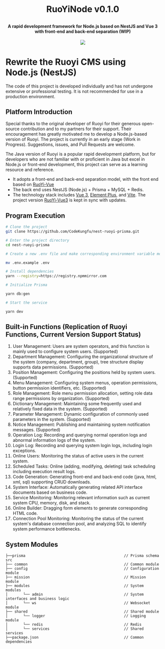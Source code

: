 <h1 align="center" style="margin: 30px 0 30px; font-weight: bold;">RuoYiNode v0.1.0</h1>
<h4 align="center">A rapid development framework for Node.js based on NestJS and Vue 3 with front-end and back-end separation (WIP)</h4>
<p align="center">
	<a href="https://github.com/CodeKungfu/ruoyi-vue3/blob/master/LICENSE"><img src="https://img.shields.io/github/license/mashape/apistatus.svg"></a>
</p>

# Rewrite the Ruoyi CMS using Node.js (NestJS)

The code of this project is developed individually and has not undergone extensive or professional testing. It is not recommended for use in a production environment.

## Platform Introduction

Special thanks to the original developer of Ruoyi for their generous open-source contribution and to my partners for their support. Their encouragement has greatly motivated me to develop a Node.js-based version of Ruoyi. The project is currently in an early stage (Work in Progress). Suggestions, issues, and Pull Requests are welcome.


The Java version of Ruoyi is a popular rapid development platform, but for developers who are not familiar with or proficient in Java but excel in Node.js or front-end development, this project can serve as a learning resource and reference.

* It adopts a front-end and back-end separation model, with the front end based on [RuoYi-Vue](https://github.com/CodeKungfu/ruoyi-vue3)
* The back end uses NestJS (Node.js) + Prisma + MySQL + Redis.
* The technology stack includes [Vue 3](https://v3.cn.vuejs.org), [Element Plus](https://element-plus.org/zh-CN), and [Vite](https://cn.vitejs.dev). The project version [RuoYi-Vue3](https://github.com/CodeKungfu/ruoyi-vue3) is kept in sync with updates.

## Program Execution

```bash
# Clone the project
git clone https://github.com/CodeKungfu/nest-ruoyi-prisma.git

# Enter the project directory
cd nest-ruoyi-prisma

# Create a new .env file and make corresponding environment variable modifications according to .env.example (It's strongly recommended not to use default username and password for environment variables to avoid unnecessary trouble)

mv .env.example .env

# Install dependencies
yarn --registry=https://registry.npmmirror.com

# Initialize Prisma

yarn db:gen

# Start the service

yarn dev

```

## Built-in Functions (Replication of Ruoyi Functions, Current Version Support Status)

1. User Management: Users are system operators, and this function is mainly used to configure system users. (Supported)
2. Department Management: Configuring the organizational structure of the system (company, department, group), tree structure display supports data permissions. (Supported)
3. Position Management: Configuring the positions held by system users. (Supported)
4. Menu Management: Configuring system menus, operation permissions, button permission identifiers, etc. (Supported)
5. Role Management: Role menu permission allocation, setting role data range permissions by organization. (Supported)
6. Dictionary Management: Maintaining some frequently used and relatively fixed data in the system. (Supported)
7. Parameter Management: Dynamic configuration of commonly used parameters in the system. (Supported)
8. Notice Management: Publishing and maintaining system notification messages. (Supported)
9. Operation Log: Recording and querying normal operation logs and abnormal information logs of the system.
10. Login Log: Recording and querying system login logs, including login exceptions.
11. Online Users: Monitoring the status of active users in the current system.
12. Scheduled Tasks: Online (adding, modifying, deleting) task scheduling including execution result logs.
13. Code Generation: Generating front-end and back-end code (java, html, xml, sql) supporting CRUD downloads.
14. System Interface: Automatically generating related API interface documents based on business code.
15. Service Monitoring: Monitoring relevant information such as current system CPU, memory, disk, and stack.
16. Online Builder: Dragging form elements to generate corresponding HTML code.
17. Connection Pool Monitoring: Monitoring the status of the current system's database connection pool, and analyzing SQL to identify system performance bottlenecks.

## System Modules

~~~
├──prisma                                             // Prisma schema
src     
├── common                                            // Common module
├── config                                            // Configuration module
├── mission                                           // Mission module
├── modules                                           // System modules
│       └── admin                                     // System interfaces and business logic
│       └── ws                                        // Websocket module
├── shared                                            // Shared module
│       └── logger                                    // Logging module
│       └── redis                                     // Redis
│       └── services                                  // Shared services
├──package.json                                       // Common dependencies
